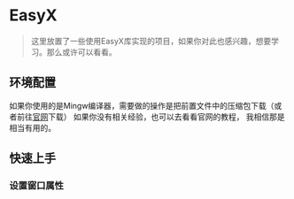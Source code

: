 # EasyX
>这里放置了一些使用EasyX库实现的项目，如果你对此也感兴趣，想要学习。那么或许可以看看。

## 环境配置
如果你使用的是Mingw编译器，需要做的操作是把前置文件中的压缩包下载（或者前往[官网](https://codebus.cn/bestans/easyx-for-mingw)下载）
如果你没有相关经验，也可以去看看官网的教程， 我相信那是相当有用的。

## 快速上手

### 设置窗口属性